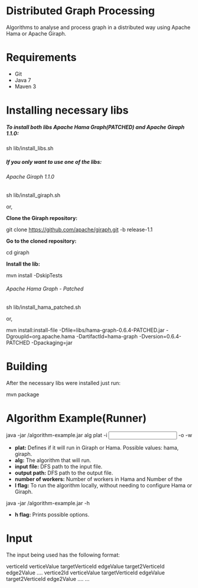 Distributed Graph Processing
===============

Algorithms to analyse and process graph in a distributed way using Apache Hama or Apache Giraph.
		
Requirements
=========

* Git
* Java 7
* Maven 3

Installing necessary libs
=========================

##### To install both libs Apache Hama Graph(PATCHED) and Apache Giraph 1.1.0:

sh lib/install_libs.sh

##### If you only want to use one of the libs:

###### Apache Giraph 1.1.0

sh lib/install_giraph.sh

or,

**Clone the Giraph repository:**

git clone https://github.com/apache/giraph.git -b release-1.1

**Go to the cloned repository:**

cd giraph

**Install the lib:**

mvn install -DskipTests

###### Apache Hama Graph - Patched

sh lib/install_hama_patched.sh

or,

mvn install:install-file -Dfile=libs/hama-graph-0.6.4-PATCHED.jar -DgroupId=org.apache.hama -DartifactId=hama-graph -Dversion=0.6.4-PATCHED -Dpackaging=jar

Building
========

After the necessary libs were installed just run:

mvn package

Algorithm Example(Runner)
=========================

java -jar <PATH>/algorithm-example.jar alg plat -i <input file> -o <output path> -w <number of workers>

* **plat:** Defines if it will run in Giraph or Hama. Possible values: hama, giraph.
* **alg:** The algorithm that will run.
* **input file:** DFS path to the input file.
* **output path:** DFS path to the output file.
* **number of workers:** Number of workers in Hama and Number of the
* **l flag:** To run the algorithm locally, without needing to configure Hama or Giraph.

java -jar <PATH>/algorithm-example.jar -h

* **h flag:** Prints possible options.

Input
=====

The input being used has the following format:

verticeId verticeValue targetVerticeId edgeValue target2VerticeId edge2Value ....
vertice2Id verticeValue targetVerticeId edgeValue target2VerticeId edge2Value ....
...

